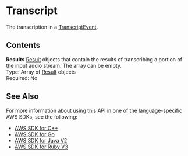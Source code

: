 # Transcript<a name="API_streaming_Transcript"></a>

The transcription in a [TranscriptEvent](API_streaming_TranscriptEvent.md)\.

## Contents<a name="API_streaming_Transcript_Contents"></a>

 **Results**   <a name="transcribe-Type-streaming_Transcript-Results"></a>
 [Result](API_streaming_Result.md) objects that contain the results of transcribing a portion of the input audio stream\. The array can be empty\.  
Type: Array of [Result](API_streaming_Result.md) objects  
Required: No

## See Also<a name="API_streaming_Transcript_SeeAlso"></a>

For more information about using this API in one of the language\-specific AWS SDKs, see the following:
+  [ AWS SDK for C\+\+](https://docs.aws.amazon.com/goto/SdkForCpp/transcribe-streaming-2017-10-26/Transcript) 
+  [ AWS SDK for Go](https://docs.aws.amazon.com/goto/SdkForGoV1/transcribe-streaming-2017-10-26/Transcript) 
+  [ AWS SDK for Java V2](https://docs.aws.amazon.com/goto/SdkForJavaV2/transcribe-streaming-2017-10-26/Transcript) 
+  [ AWS SDK for Ruby V3](https://docs.aws.amazon.com/goto/SdkForRubyV3/transcribe-streaming-2017-10-26/Transcript) 